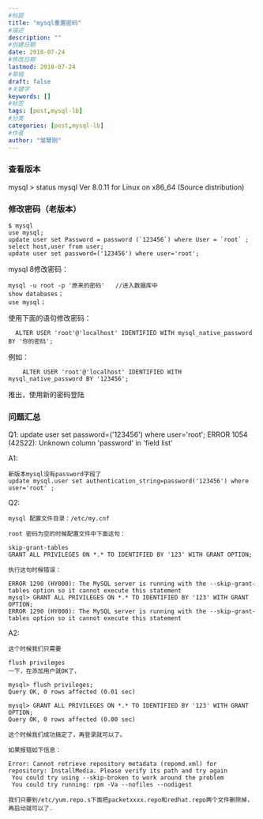 ```yaml
---
#标题
title: "mysql重置密码"
#描述
description: ""
#创建日期
date: 2018-07-24
#修改日期
lastmod: 2018-07-24
#草稿
draft: false
#关键字
keywords: []
#标签
tags: [post,mysql-lb]
#分类
categories: [post,mysql-lb]
#作者
author: "邹慧刚"
---
```

### 查看版本
 mysql > status
	mysql  Ver 8.0.11 for Linux on x86_64 (Source distribution)

### 修改密码（老版本）

	$ mysql
	use mysql;
	update user set Password = password (`123456`) where User = `root` ;
	select host,user from user;
	update user set password=('123456') where user='root';
	
mysql 8修改密码：

	mysql -u root -p '原来的密码'   //进入数据库中
	show databases；
	use mysql；

使用下面的语句修改密码：

      ALTER USER 'root'@'localhost' IDENTIFIED WITH mysql_native_password BY '你的密码';  

例如：

        ALTER USER 'root'@'localhost' IDENTIFIED WITH mysql_native_password BY '123456';

推出，使用新的密码登陆
	
	

### 问题汇总

Q1:
	update user set password=('123456') where user='root';
	ERROR 1054 (42S22): Unknown column 'password' in 'field list'
	
A1:

	新版本mysql没有password字段了
	update mysql.user set authentication_string=password('123456') where user='root' ;
	
Q2:

	mysql 配置文件目录：/etc/my.cnf

	root 密码为空的时候配置文件中下面这句：

	skip-grant-tables
	GRANT ALL PRIVILEGES ON *.* TO IDENTIFIED BY '123' WITH GRANT OPTION;

	执行这句时候错误：

	ERROR 1290 (HY000): The MySQL server is running with the --skip-grant-tables option so it cannot execute this statement
	mysql> GRANT ALL PRIVILEGES ON *.* TO IDENTIFIED BY '123' WITH GRANT OPTION;
	ERROR 1290 (HY000): The MySQL server is running with the --skip-grant-tables option so it cannot execute this statement

A2:

	这个时候我们只需要

	flush privileges
	一下，在添加用户就OK了，

	mysql> flush privileges;
	Query OK, 0 rows affected (0.01 sec)

	mysql> GRANT ALL PRIVILEGES ON *.* TO IDENTIFIED BY '123' WITH GRANT OPTION;
	Query OK, 0 rows affected (0.00 sec)

	这个时候我们成功搞定了，再登录就可以了。

	如果报错如下信息：

	Error: Cannot retrieve repository metadata (repomd.xml) for repository: InstallMedia. Please verify its path and try again
	 You could try using --skip-broken to work around the problem
	 You could try running: rpm -Va --nofiles --nodigest

	我们只要到/etc/yum.repo.s下面把packetxxxx.repo和redhat.repo两个文件删除掉，再启动就可以了.
